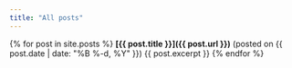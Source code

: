 ```yaml
---
title: "All posts"
---
```

{% for post in site.posts %}
**[{{ post.title }}]({{ post.url }})** (posted on {{ post.date | date: "%B %-d, %Y" }})
{{ post.excerpt }}
{% endfor %}